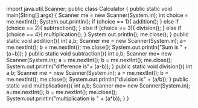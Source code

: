 import java.util.Scanner;
   public class Calculator 
   {
   public static void main(String[] args) {
 Scanner me = new Scanner(System.in);
        int choice = me.nextInt();
        System.out.println();
        if (choice == 1){
            addition();
        }
        else if (choice == 2){
            subtraction();
        }
        else if (choice == 3){
            division();
        }
        else if (choice == 4){
            multiplication();
        }
 System.out.println();
        me.close();
    }
    public static void addition(){
 int a,b;
        Scanner me = new Scanner(System.in);
 a= me.nextInt();
b = me.nextInt();
 me.close();
        System.out.println("Sum is " + (a+b));
    }
 public static void subtraction(){
        int a,b;
        Scanner me= new Scanner(System.in);
 a = me.nextInt();
 b = me.nextInt();
 me.close();
        System.out.println("difference is"+ (a-b));
    }
 public static void division(){
        int a,b;
        Scanner me = new Scanner(System.in);
  a = me.nextInt();
 b = me.nextInt();
       me.close();
        System.out.println("division is" + (a/b));
    }
  public static void multiplication(){
        int a,b;
        Scanner me= new Scanner(System.in);      
       a=me.nextInt();
 b = me.nextInt();
 me.close();
      System.out.println("multiplication is " + (a*b));
    }
}
